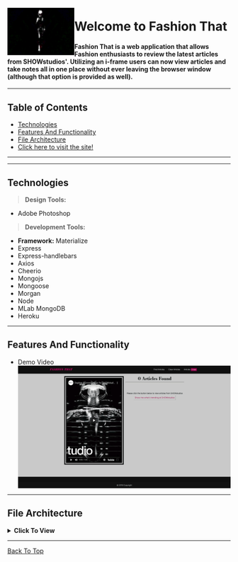 

 <img src="readme_assets/fashion_that_portfolio_cover.gif" align="left"
     title="Fashion-That" alt="Fashion-That" width="30%" height="auto">
# Welcome to Fashion That

#### Fashion That is a web application that allows Fashion enthusiasts to review the latest articles from SHOWstudios'. Utilizing an i-frame users can now view articles and take notes all in one place without ever leaving the browser window (although that option is provided as well).

---

## Table of Contents
  * [Technologies](#technologies)
  * [Features And Functionality](#features-and-functionality)
  * [File Architecture](#file-architecture)
  * [Click here to visit the site!](https://bloodcurdling-flesh-78620.herokuapp.com)
---

---
## Technologies
> <b>Design Tools:</b>
  * Adobe Photoshop
  
> <b>Development Tools:</b>
  * <b>Framework:</b> Materialize 
  * Express 
  * Express-handlebars 
  * Axios
  * Cheerio
  * Mongojs
  * Mongoose
  * Morgan
  * Node 
  * MLab MongoDB
  * Heroku
---

## Features And Functionality
* Demo Video 
     <img src="readme_assets/fashion_that_demo.gif" align="center"
     title="Fashion-That Demo" alt="Fashion-That Demo">
---

## File Architecture

<details><summary><b>Click To View</b></summary>
         
         Fashion That 
         ├── Controllers
         │   └── appController.js
         ├── models
         │   ├── articles.js
         │   ├── index.js
         │   └── notes.js
         ├── public
         │   └── assets
         │       ├── css
         │       │   ├── materialize.css
         │       │   ├── materialize.min.css
         │       │   ├── reset.css
         │       │   └── style.css
         │       ├── images
         │       ├── js
         │       │   ├── articles.js
         │       │   ├── custom.js
         │       │   └── jquery.twbsPagination.min.js
         │       └── materialize.js
         │           ├── materialize.js
         │           └── materialize.min.js
         ├── routing
         │       ├── api_routes.js
         │       └── html_routes.js
         ├── views
         │       ├── layouts
         │       │   └── main.handlebars
         │       ├── partials
         │       │   ├── modal_clear_data.handlebars
         │       │   ├── footer.handlebars
         │       │   └── top_nav.handlebars
         │       └── index.handlebars
         ├── node_modules
         ├── readme_assets
         ├── .gitignore
         ├── package.json
         ├── README.md
         └── server.js


</details>

---

[Back To Top](#welcome-to-fashion-that)


